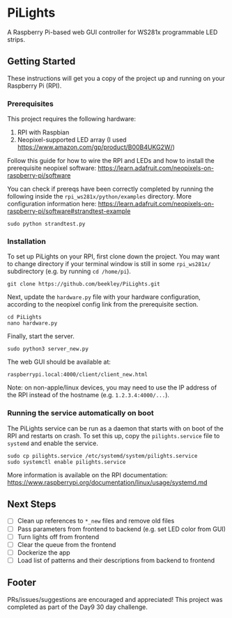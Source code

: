 # PiLights

A Raspberry Pi-based web GUI controller for WS281x programmable LED strips.

## Getting Started

These instructions will get you a copy of the project up and running on your Raspberry Pi (RPI).

### Prerequisites

This project requires the following hardware:

1. RPI with Raspbian
2. Neopixel-supported LED array (I used https://www.amazon.com/gp/product/B00B4UKG2W/)

Follow this guide for how to wire the RPI and LEDs and how to install the prerequisite neopixel software: https://learn.adafruit.com/neopixels-on-raspberry-pi/software

You can check if prereqs have been correctly completed by running the following inside the `rpi_ws281x/python/examples` directory. More configuration information here: https://learn.adafruit.com/neopixels-on-raspberry-pi/software#strandtest-example

```
sudo python strandtest.py
```

### Installation

To set up PiLights on your RPI, first  clone down the project. You may want to change directory if your terminal window is still in some `rpi_ws281x/` subdirectory (e.g. by running `cd /home/pi`).

```
git clone https://github.com/beekley/PiLights.git
```

Next, update the `hardware.py` file with your hardware configuration, according to the neopixel config link from the prerequisite section.

```
cd PiLights
nano hardware.py
```

Finally, start the server.

```
sudo python3 server_new.py
```

The web GUI should be available at:

```
raspberrypi.local:4000/client/client_new.html
```

Note: on non-apple/linux devices, you may need to use the IP address of the RPI instead of the hostname (e.g. `1.2.3.4:4000/...`).

### Running the service automatically on boot

The PiLights service can be run as a daemon that starts with on boot of the RPI and restarts on crash. To set this up, copy the `pilights.service` file to `systemd` and enable the service.

```
sudo cp pilights.service /etc/systemd/system/pilights.service
sudo systemctl enable pilights.service
```

More information is available on the RPI documentation: https://www.raspberrypi.org/documentation/linux/usage/systemd.md

## Next Steps

- [ ] Clean up references to `*_new` files and remove old files
- [ ] Pass parameters from frontend to backend (e.g. set LED color from GUI)
- [ ] Turn lights off from frontend
- [ ] Clear the queue from the frontend
- [ ] Dockerize the app
- [ ] Load list of patterns and their descriptions from backend to frontend

## Footer

PRs/issues/suggestions are encouraged and appreciated! This project was completed as part of the Day9 30 day challenge.
